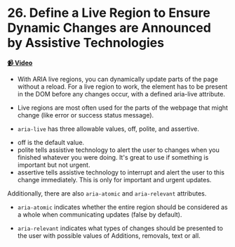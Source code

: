  # 26. Define a Live Region to Ensure Dynamic Changes are Announced by Assistive Technologies

**[📹 Video](hhttps://egghead.io/lessons/react-define-a-live-region-to-ensure-dynamic-changes-are-announced-by-assistive-technologies)**


* With ARIA live regions, you can dynamically update parts of the page without a reload. For a live region to work, the element has to be present in the DOM before any changes occur, with a defined aria-live attribute.

* Live regions are most often used for the parts of the webpage that might change (like error or success status message).

* `aria-live` has three allowable values, off, polite, and assertive.

- off is the default value.
- polite tells assistive technology to alert the user to changes when you finished whatever you were doing. It's great to use if something is important but not urgent.
- assertive tells assistive technology to interrupt and alert the user to this change immediately. This is only for important and urgent updates.

Additionally, there are also `aria-atomic` and `aria-relevant` attributes.

* `aria-atomic` indicates whether the entire region should be considered as a whole when communicating updates (false by default).

* `aria-relevant` indicates what types of changes should be presented to the user with possible values of Additions, removals, text or all.